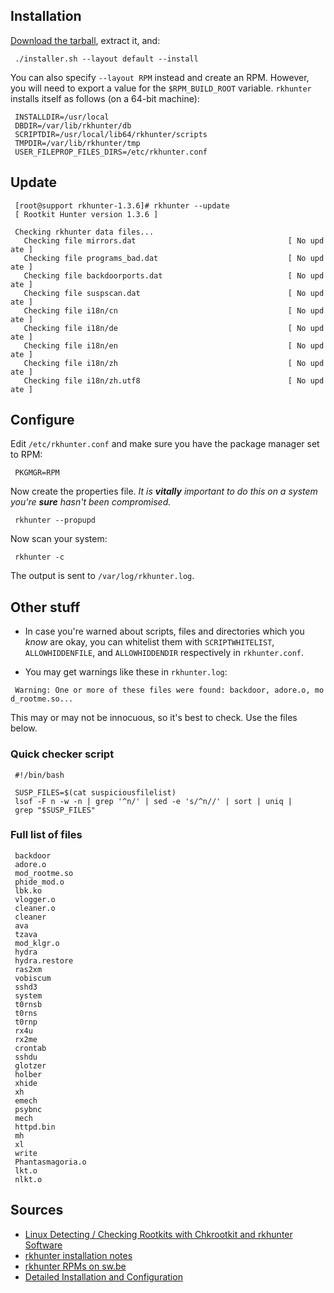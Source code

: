 Installation
------------

[Download the tarball](http://sourceforge.net/projects/rkhunter/files/),
extract it, and:

` ./installer.sh --layout default --install`

You can also specify `--layout RPM` instead and create an RPM. However,
you will need to export a value for the `$RPM_BUILD_ROOT` variable.
`rkhunter` installs itself as follows (on a 64-bit machine):

` INSTALLDIR=/usr/local`  
` DBDIR=/var/lib/rkhunter/db`  
` SCRIPTDIR=/usr/local/lib64/rkhunter/scripts`  
` TMPDIR=/var/lib/rkhunter/tmp`  
` USER_FILEPROP_FILES_DIRS=/etc/rkhunter.conf`

Update
------

` [root@support rkhunter-1.3.6]# rkhunter --update`  
` [ Rootkit Hunter version 1.3.6 ]`  
` `  
` Checking rkhunter data files...`  
`   Checking file mirrors.dat                                  [ No update ]`  
`   Checking file programs_bad.dat                             [ No update ]`  
`   Checking file backdoorports.dat                            [ No update ]`  
`   Checking file suspscan.dat                                 [ No update ]`  
`   Checking file i18n/cn                                      [ No update ]`  
`   Checking file i18n/de                                      [ No update ]`  
`   Checking file i18n/en                                      [ No update ]`  
`   Checking file i18n/zh                                      [ No update ]`  
`   Checking file i18n/zh.utf8                                 [ No update ]`

Configure
---------

Edit `/etc/rkhunter.conf` and make sure you have the package manager set
to RPM:

` PKGMGR=RPM`

Now create the properties file. *It is **vitally** important to do this
on a system you're **sure** hasn't been compromised.*

` rkhunter --propupd`

Now scan your system:

` rkhunter -c`

The output is sent to `/var/log/rkhunter.log`.

Other stuff
-----------

-   In case you're warned about scripts, files and directories which you
    *know* are okay, you can whitelist them with `SCRIPTWHITELIST`,
    `ALLOWHIDDENFILE`, and `ALLOWHIDDENDIR` respectively in
    `rkhunter.conf`.

<!-- -->

-   You may get warnings like these in `rkhunter.log`:

` Warning: One or more of these files were found: backdoor, adore.o, mod_rootme.so...`

This may or may not be innocuous, so it's best to check. Use the files
below.

### Quick checker script

` #!/bin/bash`  
` `  
` SUSP_FILES=$(cat suspiciousfilelist)`  
` lsof -F n -w -n | grep '^n/' | sed -e 's/^n//' | sort | uniq | grep "$SUSP_FILES"`

### Full list of files

` backdoor`  
` adore.o`  
` mod_rootme.so`  
` phide_mod.o`  
` lbk.ko`  
` vlogger.o`  
` cleaner.o`  
` cleaner`  
` ava`  
` tzava`  
` mod_klgr.o`  
` hydra`  
` hydra.restore`  
` ras2xm`  
` vobiscum`  
` sshd3`  
` system`  
` t0rnsb`  
` t0rns`  
` t0rnp`  
` rx4u`  
` rx2me`  
` crontab`  
` sshdu`  
` glotzer`  
` holber`  
` xhide`  
` xh`  
` emech`  
` psybnc`  
` mech`  
` httpd.bin`  
` mh`  
` xl`  
` write`  
` Phantasmagoria.o`  
` lkt.o`  
` nlkt.o`

Sources
-------

-   [Linux Detecting / Checking Rootkits with Chkrootkit and rkhunter
    Software](http://www.cyberciti.biz/faq/howto-check-linux-rootkist-with-detectors-software/)
-   [rkhunter installation
    notes](http://oesediez.blogspot.com/2008/06/installing-rootkit-hunter-on-centos-5.html)
-   [rkhunter RPMs on sw.be](http://packages.sw.be/rkhunter/)
-   [Detailed Installation and
    Configuration](http://sourceforge.net/apps/trac/rkhunter/wiki/SPRKH)
